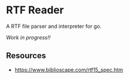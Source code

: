# RTF Reader
A RTF file parser and interpreter for go.

_Work in progress!!_


## Resources
- https://www.biblioscape.com/rtf15_spec.htm